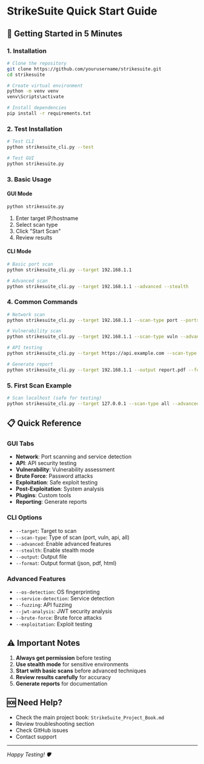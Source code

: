 # StrikeSuite Quick Start Guide

## 🚀 Getting Started in 5 Minutes

### 1. Installation

```bash
# Clone the repository
git clone https://github.com/yourusername/strikesuite.git
cd strikesuite

# Create virtual environment
python -m venv venv
venv\Scripts\activate

# Install dependencies
pip install -r requirements.txt
```

### 2. Test Installation

```bash
# Test CLI
python strikesuite_cli.py --test

# Test GUI
python strikesuite.py
```

### 3. Basic Usage

#### GUI Mode
```bash
python strikesuite.py
```
1. Enter target IP/hostname
2. Select scan type
3. Click "Start Scan"
4. Review results

#### CLI Mode
```bash
# Basic port scan
python strikesuite_cli.py --target 192.168.1.1

# Advanced scan
python strikesuite_cli.py --target 192.168.1.1 --advanced --stealth
```

### 4. Common Commands

```bash
# Network scan
python strikesuite_cli.py --target 192.168.1.1 --scan-type port --ports 22,80,443

# Vulnerability scan
python strikesuite_cli.py --target 192.168.1.1 --scan-type vuln --advanced

# API testing
python strikesuite_cli.py --target https://api.example.com --scan-type api --fuzzing

# Generate report
python strikesuite_cli.py --target 192.168.1.1 --output report.pdf --format pdf
```

### 5. First Scan Example

```bash
# Scan localhost (safe for testing)
python strikesuite_cli.py --target 127.0.0.1 --scan-type all --advanced
```

## 📋 Quick Reference

### GUI Tabs
- **Network**: Port scanning and service detection
- **API**: API security testing
- **Vulnerability**: Vulnerability assessment
- **Brute Force**: Password attacks
- **Exploitation**: Safe exploit testing
- **Post-Exploitation**: System analysis
- **Plugins**: Custom tools
- **Reporting**: Generate reports

### CLI Options
- `--target`: Target to scan
- `--scan-type`: Type of scan (port, vuln, api, all)
- `--advanced`: Enable advanced features
- `--stealth`: Enable stealth mode
- `--output`: Output file
- `--format`: Output format (json, pdf, html)

### Advanced Features
- `--os-detection`: OS fingerprinting
- `--service-detection`: Service detection
- `--fuzzing`: API fuzzing
- `--jwt-analysis`: JWT security analysis
- `--brute-force`: Brute force attacks
- `--exploitation`: Exploit testing

## ⚠️ Important Notes

1. **Always get permission** before testing
2. **Use stealth mode** for sensitive environments
3. **Start with basic scans** before advanced techniques
4. **Review results carefully** for accuracy
5. **Generate reports** for documentation

## 🆘 Need Help?

- Check the main project book: `StrikeSuite_Project_Book.md`
- Review troubleshooting section
- Check GitHub issues
- Contact support

---

*Happy Testing! 🛡️*


